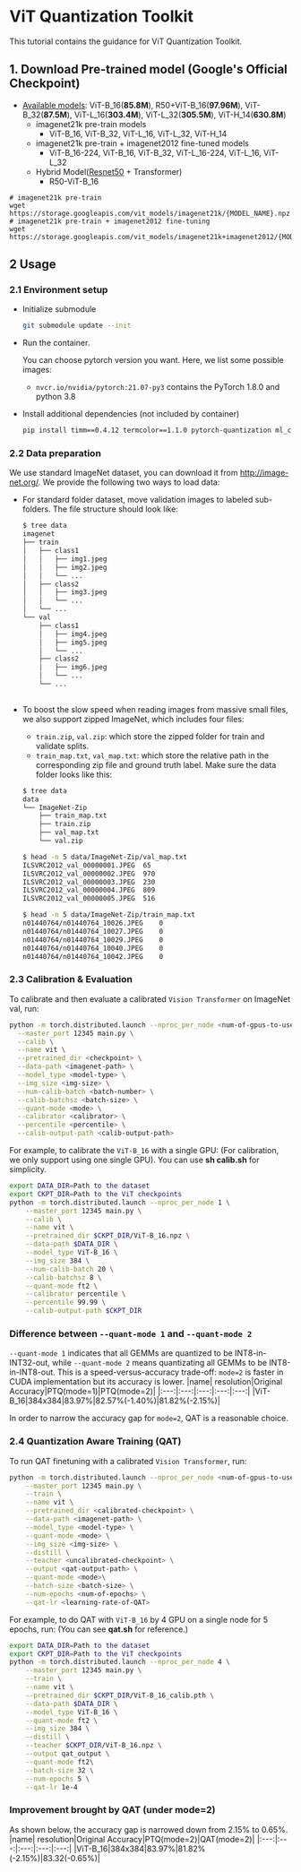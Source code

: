 # ViT Quantization Toolkit

This tutorial contains the guidance for ViT Quantization Toolkit.

## 1. Download Pre-trained model (Google's Official Checkpoint)

* [Available models](https://console.cloud.google.com/storage/vit_models/): ViT-B_16(**85.8M**), R50+ViT-B_16(**97.96M**), ViT-B_32(**87.5M**), ViT-L_16(**303.4M**), ViT-L_32(**305.5M**), ViT-H_14(**630.8M**)
  * imagenet21k pre-train models
    * ViT-B_16, ViT-B_32, ViT-L_16, ViT-L_32, ViT-H_14
  * imagenet21k pre-train + imagenet2012 fine-tuned models
    * ViT-B_16-224, ViT-B_16, ViT-B_32, ViT-L_16-224, ViT-L_16, ViT-L_32
  * Hybrid Model([Resnet50](https://github.com/google-research/big_transfer) + Transformer)
    * R50-ViT-B_16
```
# imagenet21k pre-train
wget https://storage.googleapis.com/vit_models/imagenet21k/{MODEL_NAME}.npz
# imagenet21k pre-train + imagenet2012 fine-tuning
wget https://storage.googleapis.com/vit_models/imagenet21k+imagenet2012/{MODEL_NAME}.npz
```
## 2 Usage

### 2.1 Environment setup

- Initialize submodule
    ```bash
    git submodule update --init
    ``` 

- Run the container.

    You can choose pytorch version you want. Here, we list some possible images:  
    - `nvcr.io/nvidia/pytorch:21.07-py3` contains the PyTorch 1.8.0 and python 3.8

- Install additional dependencies (not included by container)
    ```bash
    pip install timm==0.4.12 termcolor==1.1.0 pytorch-quantization ml_collections
    ```


### 2.2 Data preparation

We use standard ImageNet dataset, you can download it from http://image-net.org/. We provide the following two ways to
load data:

- For standard folder dataset, move validation images to labeled sub-folders. The file structure should look like:
  ```bash
  $ tree data
  imagenet
  ├── train
  │   ├── class1
  │   │   ├── img1.jpeg
  │   │   ├── img2.jpeg
  │   │   └── ...
  │   ├── class2
  │   │   ├── img3.jpeg
  │   │   └── ...
  │   └── ...
  └── val
      ├── class1
      │   ├── img4.jpeg
      │   ├── img5.jpeg
      │   └── ...
      ├── class2
      │   ├── img6.jpeg
      │   └── ...
      └── ...
 
  ```
- To boost the slow speed when reading images from massive small files, we also support zipped ImageNet, which includes
  four files:
    - `train.zip`, `val.zip`: which store the zipped folder for train and validate splits.
    - `train_map.txt`, `val_map.txt`: which store the relative path in the corresponding zip file and ground truth
      label. Make sure the data folder looks like this:

  ```bash
  $ tree data
  data
  └── ImageNet-Zip
      ├── train_map.txt
      ├── train.zip
      ├── val_map.txt
      └── val.zip
  
  $ head -n 5 data/ImageNet-Zip/val_map.txt
  ILSVRC2012_val_00000001.JPEG	65
  ILSVRC2012_val_00000002.JPEG	970
  ILSVRC2012_val_00000003.JPEG	230
  ILSVRC2012_val_00000004.JPEG	809
  ILSVRC2012_val_00000005.JPEG	516
  
  $ head -n 5 data/ImageNet-Zip/train_map.txt
  n01440764/n01440764_10026.JPEG	0
  n01440764/n01440764_10027.JPEG	0
  n01440764/n01440764_10029.JPEG	0
  n01440764/n01440764_10040.JPEG	0
  n01440764/n01440764_10042.JPEG	0
  ```

### 2.3 Calibration & Evaluation

To calibrate and then evaluate a calibrated `Vision Transformer` on ImageNet val, run:

```bash
python -m torch.distributed.launch --nproc_per_node <num-of-gpus-to-use> \
  --master_port 12345 main.py \
  --calib \
  --name vit \
  --pretrained_dir <checkpoint> \
  --data-path <imagenet-path> \
  --model_type <model-type> \
  --img_size <img-size> \
  --num-calib-batch <batch-number> \
  --calib-batchsz <batch-size> \
  --quant-mode <mode> \
  --calibrator <calibrator> \
  --percentile <percentile> \
  --calib-output-path <calib-output-path>
```

For example, to calibrate the `ViT-B_16` with a single GPU: (For calibration, we only support using one single GPU). You can use **sh calib.sh** for simplicity.

```bash
export DATA_DIR=Path to the dataset
export CKPT_DIR=Path to the ViT checkpoints
python -m torch.distributed.launch --nproc_per_node 1 \
    --master_port 12345 main.py \
    --calib \
    --name vit \
    --pretrained_dir $CKPT_DIR/ViT-B_16.npz \
    --data-path $DATA_DIR \
    --model_type ViT-B_16 \
    --img_size 384 \
    --num-calib-batch 20 \
    --calib-batchsz 8 \
    --quant-mode ft2 \
    --calibrator percentile \
    --percentile 99.99 \
    --calib-output-path $CKPT_DIR
```
### Difference between `--quant-mode 1` and `--quant-mode 2`
`--quant-mode 1` indicates that all GEMMs are quantized to be INT8-in-INT32-out, while `--quant-mode 2` means quantizating all GEMMs to be INT8-in-INT8-out. This is a speed-versus-accuracy trade-off: `mode=2` is faster in CUDA implementation but its accuracy is lower.
|name| resolution|Original Accuracy|PTQ(mode=1)|PTQ(mode=2)|
|:---:|:---:|:---:|:---:|:---:|
|ViT-B_16|384x384|83.97%|82.57%(-1.40%)|81.82%(-2.15%)|

In order to narrow the accuracy gap for `mode=2`, QAT is a reasonable choice.

### 2.4 Quantization Aware Training (QAT)

To run QAT finetuning with a calibrated `Vision Transformer`, run:
```bash
python -m torch.distributed.launch --nproc_per_node <num-of-gpus-to-use> \
    --master_port 12345 main.py \
    --train \
    --name vit \
    --pretrained_dir <calibrated-checkpoint> \
    --data-path <imagenet-path> \
    --model_type <model-type> \
    --quant-mode <mode> \
    --img_size <img-size> \
    --distill \
    --teacher <uncalibrated-checkpoint> \
    --output <qat-output-path> \
    --quant-mode <mode>\
    --batch-size <batch-size> \
    --num-epochs <num-of-epochs> \
    --qat-lr <learning-rate-of-QAT>
```
For example, to do QAT with `ViT-B_16` by 4 GPU on a single node for 5 epochs, run: (You can see **qat.sh** for reference.)

```bash
export DATA_DIR=Path to the dataset
export CKPT_DIR=Path to the ViT checkpoints
python -m torch.distributed.launch --nproc_per_node 4 \
    --master_port 12345 main.py \
    --train \
    --name vit \
    --pretrained_dir $CKPT_DIR/ViT-B_16_calib.pth \
    --data-path $DATA_DIR \
    --model_type ViT-B_16 \
    --quant-mode ft2 \
    --img_size 384 \
    --distill \
    --teacher $CKPT_DIR/ViT-B_16.npz \
    --output qat_output \
    --quant-mode ft2\
    --batch-size 32 \
    --num-epochs 5 \
    --qat-lr 1e-4
```
### Improvement brought by QAT (under mode=2)
As shown below, the accuracy gap is narrowed down from 2.15% to 0.65%.
|name| resolution|Original Accuracy|PTQ(mode=2)|QAT(mode=2)|
|:---:|:---:|:---:|:---:|:---:|
|ViT-B_16|384x384|83.97%|81.82%(-2.15%)|83.32(-0.65%)|